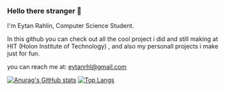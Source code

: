 ### Hello there stranger 👋

<!--
**BiggieFudge/BiggieFudge** is a ✨ _special_ ✨ repository because its `README.md` (this file) appears on your GitHub profile.

Here are some ideas to get you started:





-->

I'm Eytan Rahlin, Computer Science Student.

In this github you can check out all the cool project i did and still making at HIT (Holon Institute of Technology) , and also my personall projects i make just for fun.



you can reach me at: eytanrhl@gmail.com

[![Anurag's GitHub stats](https://github-readme-stats.vercel.app/api?username=Biggiefudge)](https://github.com/anuraghazra/github-readme-stats)
[![Top Langs](https://github-readme-stats.vercel.app/api/top-langs/?username=Biggiefudge)](https://github.com/anuraghazra/github-readme-stats)

